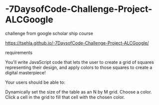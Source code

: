 # -7DaysofCode-Challenge-Project-ALCGoogle
challenge from google scholar ship course

https://tsehla.github.io/-7DaysofCode-Challenge-Project-ALCGoogle/

requirements

You'll write JavaScript code that lets the user to create a grid of squares representing their design, and apply colors to those squares to create a digital masterpiece!

Your users should be able to:

Dynamically set the size of the table as an N by M grid.
Choose a color.
Click a cell in the grid to fill that cell with the chosen color.

